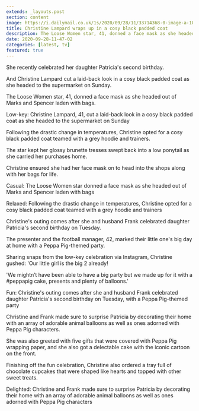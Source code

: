 ```yaml
---
extends: _layouts.post
section: content
image: https://i.dailymail.co.uk/1s/2020/09/28/11/33714368-0-image-a-106_1601289353103.jpg 
title: Christine Lampard wraps up in a cosy black padded coat 
description: The Loose Women star, 41, donned a face mask as she headed out of Marks and Spencer laden with bags. 
date: 2020-09-28-11-47-02 
categories: [latest, tv] 
featured: true 
--- 
```

She recently celebrated her daughter Patricia's second birthday.

And Christine Lampard cut a laid-back look in a cosy black padded coat as she headed to the supermarket on Sunday.

The Loose Women star, 41, donned a face mask as she headed out of Marks and Spencer laden with bags.

Low-key: Christine Lampard, 41, cut a laid-back look in a cosy black padded coat as she headed to the supermarket on Sunday

Following the drastic change in temperatures, Christine opted for a cosy black padded coat teamed with a grey hoodie and trainers.

The star kept her glossy brunette tresses swept back into a low ponytail as she carried her purchases home.

Christine ensured she had her face mask on to head into the shops along with her bags for life.

Casual: The Loose Women star donned a face mask as she headed out of Marks and Spencer laden with bags

Relaxed: Following the drastic change in temperatures, Christine opted for a cosy black padded coat teamed with a grey hoodie and trainers

Christine's outing comes after she and husband Frank celebrated daughter Patricia's second birthday on Tuesday. 

The presenter and the football manager, 42, marked their little one's big day at home with a Peppa Pig-themed party.

Sharing snaps from the low-key celebration via Instagram, Christine gushed: 'Our little girl is the big 2 already! 

'We mightn’t have been able to have a big party but we made up for it with a #peppapig cake, presents and plenty of balloons.'

Fun: Christine's outing comes after she and husband Frank celebrated daughter Patricia's second birthday on Tuesday, with a Peppa Pig-themed party

Christine and Frank made sure to surprise Patricia by decorating their home with an array of adorable animal balloons as well as ones adorned with Peppa Pig characters.

She was also greeted with five gifts that were covered with Peppa Pig wrapping paper, and she also got a delectable cake with the iconic cartoon on the front.

Finishing off the fun celebration, Christine also ordered a tray full of chocolate cupcakes that were shaped like hearts and topped with other sweet treats.

Delighted: Christine and Frank made sure to surprise Patricia by decorating their home with an array of adorable animal balloons as well as ones adorned with Peppa Pig characters

